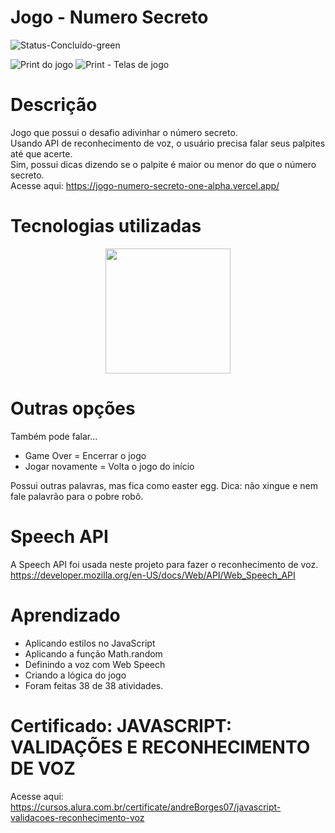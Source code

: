 # Jogo - Numero Secreto
![Status-Concluído-green](https://user-images.githubusercontent.com/93163125/212116582-4c47ccbd-9063-4192-b3b3-b082917d9d06.svg)

![Print do jogo](https://user-images.githubusercontent.com/93163125/212798451-a6b63619-1a1e-470e-8f76-2885cf7f5c99.png)
![Print - Telas de jogo](https://user-images.githubusercontent.com/93163125/212800165-f5ebaf32-3e2d-42d0-816a-d7b81ff18331.png)




# Descrição
Jogo que possui o desafio adivinhar o número secreto. 
<br>Usando API de reconhecimento de voz, o usuário precisa falar seus palpites até que acerte.
<br>Sim, possui dicas dizendo se o palpite é maior ou menor do que o número secreto.
<br>Acesse aqui: https://jogo-numero-secreto-one-alpha.vercel.app/

# Tecnologias utilizadas

<div align="center">
<img src="https://user-images.githubusercontent.com/93163125/212195910-dcb71905-074e-4033-8aa8-38b455d2dbab.png" width ="200px" />
</div>

# Outras opções

Também pode falar...
<ul>
    <li>Game Over = Encerrar o jogo</li>
    <li>Jogar novamente = Volta o jogo do início</li>
 </ul>
 
Possui outras palavras, mas fica como easter egg. 
Dica: não xingue e nem fale palavrão para o pobre robô. 

# Speech API 

A Speech API foi usada neste projeto para fazer o reconhecimento de voz.
<br>https://developer.mozilla.org/en-US/docs/Web/API/Web_Speech_API

# Aprendizado

<ul>
  <li>Aplicando estilos no JavaScript</li>
  <li>Aplicando a função Math.random</li>
  <li>Definindo a voz com Web Speech</li>
  <li>Criando a lógica do jogo</li>
  <li>Foram feitas 38 de 38 atividades.</li>
 </ul>
 
# Certificado: JAVASCRIPT: VALIDAÇÕES E RECONHECIMENTO DE VOZ

Acesse aqui: https://cursos.alura.com.br/certificate/andreBorges07/javascript-validacoes-reconhecimento-voz

